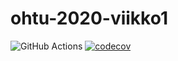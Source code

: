 # ohtu-2020-viikko1
![GitHub Actions](https://github.com/jmakine/ohtu-2020-viikko1/workflows/Java%20CI%20with%20Gradle/badge.svg) [![codecov](https://codecov.io/gh/jmakine/ohtu-2020-viikko1/branch/main/graph/badge.svg?token=VDJ46A1IUM)](undefined)
